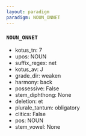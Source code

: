 ```yaml
---
layout: paradigm
paradigm: NOUN_ONNET
---
```

### ` NOUN_ONNET `


* kotus_tn: 7
* upos: NOUN
* suffix_regex: net
* kotus_av: J
* grade_dir: weaken
* harmony: back
* possessive: False
* stem_diphthong: None
* deletion: et
* plurale_tantum: obligatory
* clitics: False
* pos: NOUN
* stem_vowel: None
